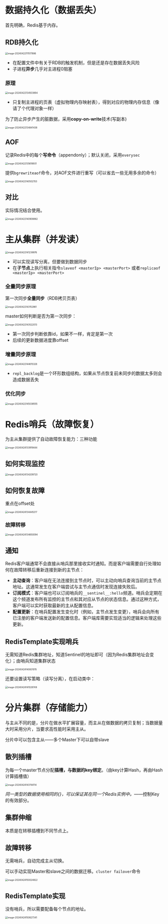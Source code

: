 # 数据持久化（数据丢失）

首先明确，Redis基于内存。

## RDB持久化

<img src="../Pic/image-20240422111517886.png" alt="image-20240422111517886" style="zoom:50%;" />

- 在配置文件中有关于RDB的触发机制，但是还是存在数据丢失风险
- 子进程**异步**几乎对主进程0阻塞

### 原理

<img src="../Pic/image-20240422134503894.png" alt="image-20240422134503894" style="zoom:50%;" />

- 只复制主进程的页表（虚拟物理内存映射表），得到对应的物理内存信息（像请了个代理对象一样）

为了防止异步产生的脏数据，采用**copy-on-write**技术(写副本)

<img src="../Pic/image-20240422134841438.png" alt="image-20240422134841438" style="zoom:50%;" />

## AOF

记录Redis中的每个**写命令**（appendonly）；默认关闭，采用`everysec`

<img src="../Pic/image-20240422135618931.png" alt="image-20240422135618931" style="zoom:50%;" />

提供`bgrewriteaof`命令，对AOF文件进行重写（可以省去一些无用多余的命令）

<img src="../Pic/image-20240422140502153.png" alt="image-20240422140502153" style="zoom:50%;" />

## 对比

实际情况结合使用。

<img src="../Pic/image-20240422140908862.png" alt="image-20240422140908862" style="zoom:50%;" />

# 主从集群（并发读）

<img src="../Pic/image-20240422141239976.png" alt="image-20240422141239976" style="zoom:50%;" />

- 可以实现读写分离，但要做到数据同步
- 在**子节点**上执行相关指令`slaveof <masterIp> <masterPort>` 或者`replicaof <masterIp> <masterPort>`

### 全量同步原理

第一次同步**全量同步**（RDB拷贝页表）

<img src="../Pic/image-20240422143152861.png" alt="image-20240422143152861" style="zoom:50%;" />

master如何判断是否为第一次同步：

<img src="../Pic/image-20240422143522013.png" alt="image-20240422143522013" style="zoom:50%;" />

- 第一次同步判断依靠id，如果不一样，肯定是第一次
- 后续的更新数据进度靠offset

### 增量同步原理

<img src="../Pic/image-20240422144615328.png" alt="image-20240422144615328" style="zoom:50%;" />

- `repl_backlog`是一个环形数组结构，如果从节点恢复前未同步的数据太多则会造成数据丢失

### 优化同步

<img src="../Pic/image-20240422145038555.png" alt="image-20240422145038555" style="zoom:50%;" />

# Redis哨兵（故障恢复）

为主从集群提供了自动故障恢复能力：三种功能

<img src="../Pic/image-20240424133919444.png" alt="image-20240424133919444" style="zoom:50%;" />

## 如何实现监控

<img src="../Pic/image-20240424134209720.png" alt="image-20240424134209720" style="zoom:50%;" />

## 如何恢复故障

重点在offset处

<img src="../Pic/image-20240424134445217.png" alt="image-20240424134445217" style="zoom:50%;" />

### 故障转移

<img src="../Pic/image-20240424134650094.png" alt="image-20240424134650094" style="zoom:50%;" />

## 通知

Redis客户端通常不会直接从哨兵那里接收实时通知。而是客户端需要自行处理如何在故障转移后重新连接到新的主节点：

- **主动查询**：客户端在无法连接到主节点时，可以主动向哨兵查询当前的主节点地址。这通常发生在客户端尝试与主节点通信时发现连接失败后。
- **订阅模式**：客户端也可以订阅哨兵的`__sentinel__:hello`频道。哨兵会定期在这个频道发布所有监控的主节点和其对应从节点的状态信息。通过这种方式，客户端可以实时获取最新的主从配置信息。
- **配置更新**：在哨兵配置发生变化时（例如，主节点发生变更），哨兵会向所有已注册的客户端发送新的配置信息。客户端库需要实现适当的逻辑来处理这些更新。

## RedisTemplate实现哨兵

无需知道Redis集群地址，知道Sentinel的地址即可（因为Redis集群地址会变化）；由哨兵知道集群状态

<img src="../Pic/image-20240424140831015.png" alt="image-20240424140831015" style="zoom:50%;" />

还要设置读写策略（读写分离），在启动类中：

<img src="../Pic/image-20240424141028749.png" alt="image-20240424141028749" style="zoom:50%;" />

# 分片集群（存储能力）

与主从不同的是，分片在做水平扩展容量，而主从在做数据的拷贝复制；当数据量大时采用分片，当要求高性能时采用主从。

分片中可以包含主从——多个Master下可以自带slave

## 散列插槽

为每一个master节点分配**插槽，与数据的key绑定**。（由key计算Hash，再由Hash计算插槽值）

<img src="../Pic/image-20240424143744114.png" alt="image-20240424143744114" style="zoom:50%;" />

*同一类型的数据使用相同的{}，可以保证其在同一个Redis实例中。*——控制Key的有效部分。

## 集群伸缩

本质是在转移插槽到不同节点上。

## 故障转移

无需哨兵，自动完成主从切换。

可以手动实现Master和slave之间的数据迁移。`cluster failover`命令

<img src="../Pic/image-20240424150024822.png" alt="image-20240424150024822" style="zoom:50%;" />

## RedisTemplate实现

没有哨兵，所以需要配备每个节点的地址。

<img src="../Pic/image-20240424150627341.png" alt="image-20240424150627341" style="zoom:50%;" />